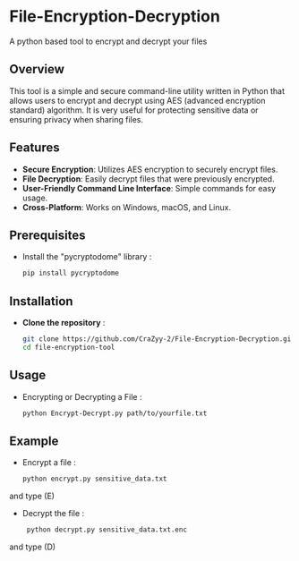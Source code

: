 # File-Encryption-Decryption
A python based tool to encrypt and decrypt your files


## Overview
This tool is a simple and secure command-line utility written in Python that allows users to encrypt and decrypt using AES (advanced encryption standard) algorithm.
It is very useful for protecting sensitive data or ensuring privacy when sharing files.


## Features
- **Secure Encryption**: Utilizes AES encryption to securely encrypt files.
- **File Decryption**: Easily decrypt files that were previously encrypted.
- **User-Friendly Command Line Interface**: Simple commands for easy usage.
- **Cross-Platform**: Works on Windows, macOS, and Linux.

## Prerequisites
- Install the "pycryptodome" library :
   ```bash
  pip install pycryptodome

## Installation
- **Clone the repository** : 
   ```bash
  git clone https://github.com/CraZyy-2/File-Encryption-Decryption.git
  cd file-encryption-tool

## Usage 
- Encrypting or Decrypting a File :
    ```bash
    python Encrypt-Decrypt.py path/to/yourfile.txt

## Example 
- Encrypt a file :
   ```bash
  python encrypt.py sensitive_data.txt
and type (E)
- Decrypt the file :
  ```bash
   python decrypt.py sensitive_data.txt.enc
and type (D)


